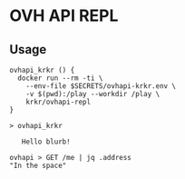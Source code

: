 # OVH API REPL

## Usage

```
ovhapi_krkr () {
  docker run --rm -ti \
    --env-file $SECRETS/ovhapi-krkr.env \
    -v $(pwd):/play --workdir /play \
    krkr/ovhapi-repl
}
```

```
> ovhapi_krkr

   Hello blurb!

ovhapi > GET /me | jq .address
"In the space"
```
